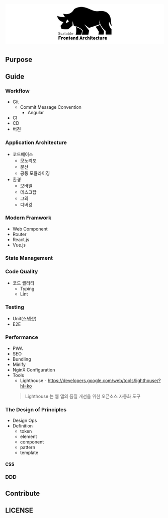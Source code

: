 # ![logo](./media/rhino-wide.png)

## Purpose

## Guide

### Workflow

* Git
  * Commit Message Convention
    * Angular
* CI
* CD
* 버젼

### Application Architecture

* 코드베이스
  * 모노리포
  * 분산
  * 공통 모듈라이징
* 환경
  * 모바일
  * 데스크탑
  * 그외
  * 디버깅

### Modern Framwork

* Web Component
* Router
* React.js
* Vue.js

### State Management

### Code Quality

* 코드 퀄리티
  * Typing
  * Lint

### Testing

* Unit(스냅샷)
* E2E

### Performance

* PWA
* SEO
* Bundling
* Minify
* NginX Configuration
* Tools
  * Lighthouse - https://developers.google.com/web/tools/lighthouse/?hl=ko
  > Lighthouse 는 웹 앱의 품질 개선을 위한 오픈소스 자동화 도구

### The Design of Principles

* Design Ops
* Definition
  * token
  * element
  * component
  * pattern
  * template

#### CSS

### DDD

## Contribute

## LICENSE
